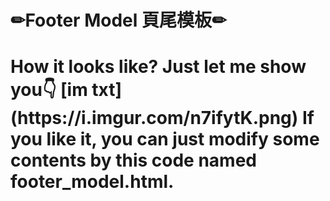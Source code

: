 <h1>✏Footer Model 頁尾模板✏<h1>
How it looks like? Just let me show you👇
[im txt](https://i.imgur.com/n7ifytK.png)
If you like it, you can just modify some contents by this code named footer_model.html.

